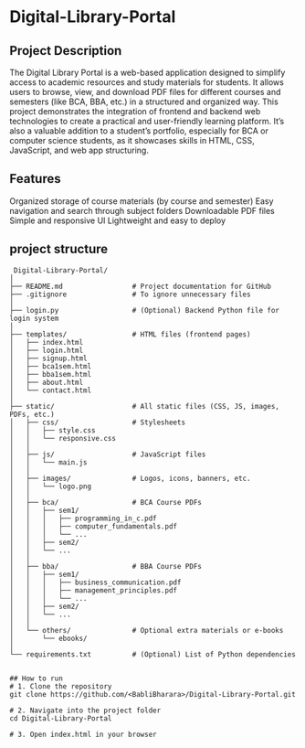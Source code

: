 # Digital-Library-Portal

 ## Project Description

The Digital Library Portal is a web-based application designed to simplify access to academic resources and study materials for students. It allows users to browse, view, and download PDF files for different courses and semesters (like BCA, BBA, etc.) in a structured and organized way.
This project demonstrates the integration of frontend and backend web technologies to create a practical and user-friendly learning platform.
It’s also a valuable addition to a student’s portfolio, especially for BCA or computer science students, as it showcases skills in HTML, CSS, JavaScript, and web app structuring.

 ## Features
 Organized storage of course materials (by course and semester)
 Easy navigation and search through subject folders
 Downloadable PDF files
 Simple and responsive UI
 Lightweight and easy to deploy

 ## project structure
```
 Digital-Library-Portal/
│
├── README.md                 # Project documentation for GitHub
├── .gitignore                # To ignore unnecessary files
│
├── login.py                  # (Optional) Backend Python file for login system
│
├── templates/                # HTML files (frontend pages)
│   ├── index.html
│   ├── login.html
│   ├── signup.html
│   ├── bca1sem.html
│   ├── bba1sem.html
│   ├── about.html
│   └── contact.html
│
├── static/                   # All static files (CSS, JS, images, PDFs, etc.)
│   ├── css/                  # Stylesheets
│   │   ├── style.css
│   │   └── responsive.css
│   │
│   ├── js/                   # JavaScript files
│   │   └── main.js
│   │
│   ├── images/               # Logos, icons, banners, etc.
│   │   └── logo.png
│   │
│   ├── bca/                  # BCA Course PDFs
│   │   ├── sem1/
│   │   │   ├── programming_in_c.pdf
│   │   │   ├── computer_fundamentals.pdf
│   │   │   └── ...
│   │   ├── sem2/
│   │   └── ...
│   │
│   ├── bba/                  # BBA Course PDFs
│   │   ├── sem1/
│   │   │   ├── business_communication.pdf
│   │   │   ├── management_principles.pdf
│   │   │   └── ...
│   │   ├── sem2/
│   │   └── ...
│   │
│   └── others/               # Optional extra materials or e-books
│       └── ebooks/
│
└── requirements.txt          # (Optional) List of Python dependencies


## How to run
# 1. Clone the repository
git clone https://github.com/<BabliBharara>/Digital-Library-Portal.git

# 2. Navigate into the project folder
cd Digital-Library-Portal

# 3. Open index.html in your browser




